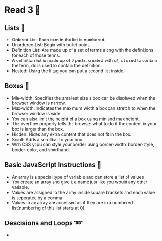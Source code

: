# Read 3 🔖
## Lists 📝
- Ordered List: Each item in the list is numbered.
- Unordered List: Begin with bullet point.
- Definition List: Are made up of a set of terms along with the definitions for each of those terms. 
- A  definition list is made up of 3 parts, created with d1, dt used to contain the term, dd is used to contain the definition.
- Nested: Using the li tag you can put a second list inside.
## Boxes 🥡
- Min-width: Specifies the smallest size a box can be displayed when the browser window is narrow.
- Max-width: Indicates the maximum width a box can stretch to when the browser window is wide.
- You can also limit the height of a box using min and max height.
- The overflow property tells the browser what to do if the content in your box is larger than the box.
- Hidden: Hides any extra content that does not fit in the box.
- Scroll: Adds a scrollbar to your box. 
- With CSS yopu can style your border using border-width, border-style, border-color, and shorthand.
## Basic JavaScript Instructions 🍎
- An array is a special type of variable and can store a list of values.
- You create an array and give it a name just like you would any other variable.
- Values are assigned to the array inside square brackets and each value is seperated by a comma.
- Values in an array are accessed as if they are in a numbered list(numbering of this list starts at 0).
## Descisions and Loops ➿
-
